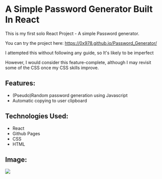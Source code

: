 # A Simple Password Generator Built In React

This is my first solo React Project - A simple Password generator.

You can try the project here: https://0x978.github.io/Password_Generator/

I attempted this without following any guide, so It's likely to be imperfect

However, I would consider this feature-complete, although I may revisit some of the CSS once my CSS skills improve.

## Features:
- (Pseudo)Random password generation using Javascript
- Automatic copying to user clipboard

## Technologies Used:
- React
- Github Pages
- CSS
- HTML

## Image:
<img src= "https://cdn.upload.systems/uploads/LhlgcRqb.png">

